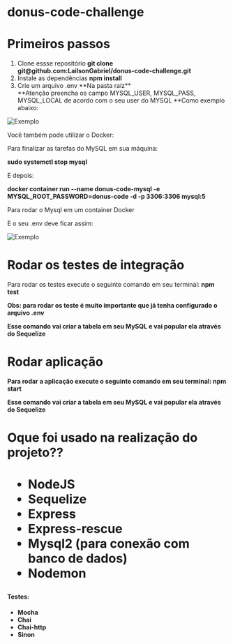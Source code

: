 # donus-code-challenge

# Primeiros passos
<ol>
  <li>Clone essse repositório <strong>git clone git@github.com:LailsonGabriel/donus-code-challenge.git</strong></li>
  <li>Instale as dependências <strong>npm install</strong></li>
  <li>Crie um arquivo .env **Na pasta raíz**</strong></li>
  **Atenção preencha os campo MYSQL_USER, MYSQL_PASS, MYSQL_LOCAL de acordo com o seu user do MYSQL
  **Como exemplo abaixo:
</ol>


![Exemplo](https://github.com/LailsonGabriel/donus-code-challenge/blob/main/env-example.png)

Você também pode utilizar o Docker:

<p>Para finalizar as tarefas do MySQL em sua máquina:</p>
<strong>sudo systemctl stop mysql</strong>
<p>E depois:</p>
<strong>docker container run --name donus-code-mysql -e MYSQL_ROOT_PASSWORD=donus-code -d -p 3306:3306 mysql:5</strong>
<p>Para rodar o Mysql em um container Docker</p>

<p>E o seu .env deve ficar assim:</p>

![Exemplo](https://github.com/LailsonGabriel/donus-code-challenge/blob/main/Screenshot%20from%202022-02-06%2014-52-09.png)



# Rodar os testes de integração
Para rodar os testes execute o seguinte comando em seu terminal: <strong>npm test<strong> <p>Obs: para rodar os teste é muito importante que já tenha configurado o arquivo .env<p>
<p>Esse comando vai criar a tabela em seu MySQL e vai popular ela através do Sequelize</p>
  
  
  
  <h1>Rodar aplicação</h1>
  Para rodar a aplicação execute o seguinte comando em seu terminal: <strong>npm start<strong>
  <p>Esse comando vai criar a tabela em seu MySQL e vai popular ela através do Sequelize</p>
  
  
  <h1>Oque foi usado na realização do projeto??<h1>
    <ul>
      <li>NodeJS</li>
      <li>Sequelize</li>
      <li>Express</li>
      <li>Express-rescue</li>
      <li>Mysql2 (para conexão com banco de dados)</li>
      <li>Nodemon</li>
    </ul>
    <h4>Testes:</h4>
    <ul>
      <li>Mocha</li>
      <li>Chai</li>
      <li>Chai-http</li>
      <li>Sinon</li>
    </ul>
